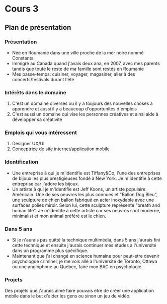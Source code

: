 # Cours 3
## Plan de présentation

### Présentation
- Née en Roumanie dans une ville proche de la mer noire nommé Constanta 
- Immigré au Canada quand j'avais deux ana, en 2007, avec mes parents tandis que toute le reste de ma famille sont restés en Roumanie
- Mes passe-temps: cuisiner, voyager, magasiner, aller à des concerts/festivals durant l'été

### Intérêts dans le domaine
1. C'est un domaine diverses ou il y a toujours des nouvelles choses à apprendre et aussi il y a beaucoup d'opportunités d'emplois
2. C'est aussi un domaine qui vise les personnes créatives et ainsi aide à développer sa créativité

### Emplois qui vous intéressent
1. Designer UX/UI
2. Conceptrice de site internet/application mobile

### Identification
- Une entreprise à qui je m'identifie est Tiffany&Co, l'une des entreprises de bijoux les plus prestigieuses fondé à New York. Je m'identifie à cette entreprise car j'adore les bijoux.
- Un artiste à qui je m'identifie est Jeff Koons, un artiste populaire Américain. Une de ses oeuvres les plus connues et "Ballon Dog Bleu", une sculpture de chien ballon fabriqué en acier inoxydable avec une surfaces polies miroir. Selon lui, cette sculpture représente "breath and human life". Je m'identife à cette artiste car ses oeuvres sont moderne, minimalist et mon animal préféré est le chien.

### Dans 5 ans
- Si je n'aurais pas quitté la technique multimédia, dans 5 ans j'aurais fini cette technique et ensuite j'aurais continuer mes études à l'université dans un programme plus spécifique.
- Maintenant que j'ai changé en science humaine pour peut-etre devenir psychologue criminel, je me vois allé à l'université de Toronto, Ottawa ou une anglophone au Québec, faire mon BAC en psychologie.

### Projets
Des projets que j'aurais aimé faire pouvais etre de créer une application mobile dans le but d'aider les gens ou sinon un jeu de vidéo.
